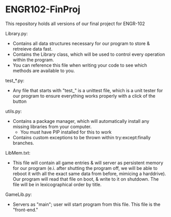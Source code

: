 # ENGR102-FinProj
This repository holds all versions of our final project for ENGR-102

Library.py:
  - Contains all data structures necessary for our program to store & retreieve data fast. 
  - Contains the Library class, which will be used to control every operation within the program.
  - You can reference this file when writing your code to see which methods are available to you.

test_*.py:
  - Any file that starts with "test_" is a unittest file, which is a unit tester for our program to ensure everything works properly with a click of the button

utils.py:
  - Contains a package manager, which will automatically install any missing libraries from your computer. 
    - You must have PIP installed for this to work
  - Contains custom exceptions to be thrown within try:except:finally branches.

LibMem.txt:
  - This file will contain all game entries & will server as persistent memory for our program (e.i. after shutting the program off, we will be able to reboot it with all the exact same data from before, mimicing a harddrive). Our program will read that file on boot, & write to it on shutdown. The file will be in lexicographical order by title.

GameLib.py:
  - Servers as "main"; user will start program from this file. This file is the "front-end."
